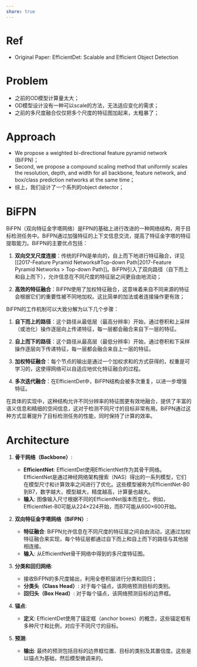 ```yaml
---
share: true
---
```


# Ref

- Original Paper: EfficientDet: Scalable and Efficient Object Detection

# Problem
- 之前的OD模型计算量太大；
- OD模型设计没有一种可以scale的方法，无法适应变化的需求；
- 之前的多尺度融合仅仅把多个尺度的特征图加起来，太粗暴了；

# Approach

-  We propose a weighted bi-directional feature pyramid network (BiFPN)；
-  Second, we propose a compound scaling method that uniformly scales the resolution, depth, and width for all backbone, feature network, and box/class prediction networks at the same time；
- 综上，我们设计了一个系列的object detector；

# BiFPN

BiFPN（双向特征金字塔网络）是FPN的基础上进行改进的一种网络结构，用于目标检测任务中。BiFPN通过加强特征的上下文信息交流，提高了特征金字塔的特征提取能力。BiFPN的主要优点包括：

1. **双向交叉尺度连接**：传统的FPN是单向的，自上而下地进行特征融合，详见[[2017-Feature Pyramid Networks#Top-down Path|2017-Feature Pyramid Networks > Top-down Path]]。BiFPN引入了双向路径（自下而上和自上而下），允许信息在不同尺度的特征层之间更自由地流动；
    
2. **高效的特征融合**：BiFPN使用了加权特征融合，这意味着来自不同来源的特征会根据它们的重要性被不同地加权。这比简单的加法或者连接操作更有效；

BiFPN的工作机制可以大致分解为以下几个步骤：

1. **自下而上的路径**：这个路径从最低层（最高分辨率）开始，通过卷积和上采样（或池化）操作逐层向上传递特征，每一层都会融合来自下一层的特征。
    
2. **自上而下的路径**：这个路径从最高层（最低分辨率）开始，通过卷积和下采样操作逐层向下传递特征，每一层都会融合来自上一层的特征。
    
3. **加权特征融合**：每个节点的输出是通过一个加权求和的方式获得的，权重是可学习的，这使得网络可以自适应地优化特征融合的过程。
    
4. **多次迭代融合**：在EfficientDet中，BiFPN结构会被多次重复，以进一步增强特征。
    

在具体的实现中，这种结构允许不同分辨率的特征图更有效地融合，提供了丰富的语义信息和精细的空间信息，这对于检测不同尺寸的目标非常有用。BiFPN通过这种方式显著提升了目标检测任务的性能，同时保持了计算的效率。

# Architecture  

1. **骨干网络（Backbone）**:
    
    - **EfficientNet**: EfficientDet使用EfficientNet作为其骨干网络。EfficientNet是通过神经网络架构搜索（NAS）得出的一系列模型，它们在模型尺寸和计算效率之间进行了优化。这些模型被称为EfficientNet-B0到B7，数字越大，模型越大，精度越高，计算量也越大。
    - **输入**: 图像输入尺寸根据不同的EfficientNet版本而变化，例如，EfficientNet-B0可能从224×224开始，而B7可能从600×600开始。
2. **双向特征金字塔网络（BiFPN）**:
    
    - **特征融合**: BiFPN允许信息在不同尺度的特征层之间自由流动，这通过加权特征融合来实现，每个特征层都通过自下而上和自上而下的路径与其他层相连接。
    - **输入**: 从EfficientNet骨干网络中得到的多尺度特征图。
3. **分类和回归网络**:
    - 接收BiFPN的多尺度输出，利用全卷积层进行分类和回归；
    - **分类头（Class Head）**: 对于每个锚点，该网络预测目标的类别。
    - **回归头（Box Head）**: 对于每个锚点，该网络预测目标的边界框。
4. **锚点**:
    
    - **定义**: EfficientDet使用了锚定框（anchor boxes）的概念，这些锚定框有多种尺寸和比例，对应于不同尺寸的目标。
5. **预测**:
    
    - **输出**: 最终的预测包括目标的边界框位置、目标的类别及其置信度。这些是以锚点为基础，然后模型微调来的。

